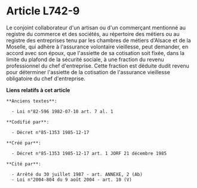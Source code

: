 # Article L742-9

Le conjoint collaborateur d'un artisan ou d'un commerçant mentionné au registre du commerce et des sociétés, au répertoire
des métiers ou au registre des entreprises tenu par les chambres de métiers d'Alsace et de la Moselle, qui adhère à
l'assurance volontaire vieillesse, peut demander, en accord avec son époux, que l'assiette de sa cotisation soit fixée, dans
la limite du plafond de la sécurité sociale, à une fraction du revenu professionnel du chef d'entreprise. Cette fraction est
déduite dudit revenu pour déterminer l'assiette de la cotisation de l'assurance vieillesse obligatoire du chef d'entreprise.

**Liens relatifs à cet article**

	**Anciens textes**:

	  - Loi n°82-596 1982-07-10 art. 7 al. 1

	**Codifié par**:

	  - Décret n°85-1353 1985-12-17

	**Créé par**:

	  - Décret n°85-1353 1985-12-17 art. 1 JORF 21 décembre 1985

	**Cité par**:

	  - Arrêté du 30 juillet 1987 - art. ANNEXE, 2 (Ab)
	  - Loi n°2004-804 du 9 août 2004 - art. 10 (V)
